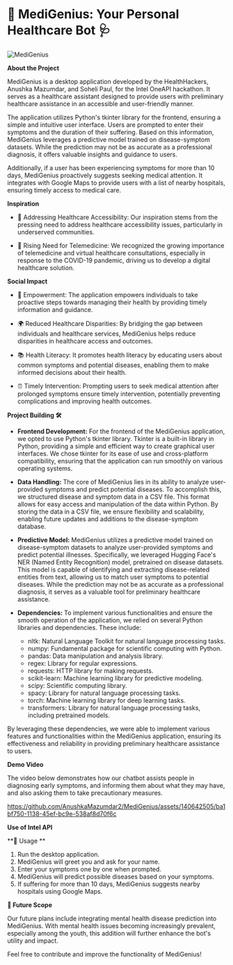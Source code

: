 # 🏥 MediGenius: Your Personal Healthcare Bot 🩺
![MediGenius](https://github.com/SoheliPaul/MediGenius/assets/140196197/05621210-1882-4553-8598-04a41e1518d0)

**About the Project**

MediGenius is a desktop application developed by the HealthHackers, Anushka Mazumdar, and Soheli Paul, for the Intel OneAPI hackathon. It serves as a healthcare assistant designed to provide users with preliminary healthcare assistance in an accessible and user-friendly manner.

The application utilizes Python's tkinter library for the frontend, ensuring a simple and intuitive user interface. Users are prompted to enter their symptoms and the duration of their suffering. Based on this information, MediGenius leverages a predictive model trained on disease-symptom datasets. While the prediction may not be as accurate as a professional diagnosis, it offers valuable insights and guidance to users.

Additionally, if a user has been experiencing symptoms for more than 10 days, MediGenius proactively suggests seeking medical attention. It integrates with Google Maps to provide users with a list of nearby hospitals, ensuring timely access to medical care.

**Inspiration**

- 🌟 Addressing Healthcare Accessibility: Our inspiration stems from the pressing need to address healthcare accessibility issues, particularly in underserved communities.
  
- 🚀 Rising Need for Telemedicine: We recognized the growing importance of telemedicine and virtual healthcare consultations, especially in response to the COVID-19 pandemic, driving us to develop a digital healthcare solution.

**Social Impact**

- 💪 Empowerment: The application empowers individuals to take proactive steps towards managing their health by providing timely information and guidance.
  
- 🌍 Reduced Healthcare Disparities: By bridging the gap between individuals and healthcare services, MediGenius helps reduce disparities in healthcare access and outcomes.
  
- 📚 Health Literacy: It promotes health literacy by educating users about common symptoms and potential diseases, enabling them to make informed decisions about their health.
  
- ⏰ Timely Intervention: Prompting users to seek medical attention after prolonged symptoms ensure timely intervention, potentially preventing complications and improving health outcomes.

**Project Building 🛠️**

- **Frontend Development:**
For the frontend of the MediGenius application, we opted to use Python's tkinter library. Tkinter is a built-in library in Python, providing a simple and efficient way to create graphical user interfaces. We chose tkinter for its ease of use and cross-platform compatibility, ensuring that the application can run smoothly on various operating systems.

- **Data Handling:**
The core of MediGenius lies in its ability to analyze user-provided symptoms and predict potential diseases. To accomplish this, we structured disease and symptom data in a CSV file. This format allows for easy access and manipulation of the data within Python. By storing the data in a CSV file, we ensure flexibility and scalability, enabling future updates and additions to the disease-symptom database.

- **Predictive Model:**
MediGenius utilizes a predictive model trained on disease-symptom datasets to analyze user-provided symptoms and predict potential illnesses. Specifically, we leveraged Hugging Face's NER (Named Entity Recognition) model, pretrained on disease datasets. This model is capable of identifying and extracting disease-related entities from text, allowing us to match user symptoms to potential diseases. While the prediction may not be as accurate as a professional diagnosis, it serves as a valuable tool for preliminary healthcare assistance.

- **Dependencies:**
To implement various functionalities and ensure the smooth operation of the application, we relied on several Python libraries and dependencies. These include:

  - nltk: Natural Language Toolkit for natural language processing tasks.
  - numpy: Fundamental package for scientific computing with Python.
  - pandas: Data manipulation and analysis library.
  - regex: Library for regular expressions.
  - requests: HTTP library for making requests.
  - scikit-learn: Machine learning library for predictive modeling.
  - scipy: Scientific computing library.
  - spacy: Library for natural language processing tasks.
  - torch: Machine learning library for deep learning tasks.
  - transformers: Library for natural language processing tasks, including pretrained models.

By leveraging these dependencies, we were able to implement various features and functionalities within the MediGenius application, ensuring its effectiveness and reliability in providing preliminary healthcare assistance to users.

**Demo Video**

The video below demonstrates how our chatbot assists people in diagnosing early symptoms, and informing them about what they may have, and also asking them to take precautionary measures.



https://github.com/AnushkaMazumdar2/MediGenius/assets/140642505/ba1bf750-1138-45ef-bc9e-538af8d70f6c



**Use of Intel API**

**🚀 Usage **

1. Run the desktop application.
2. MediGenius will greet you and ask for your name.
3. Enter your symptoms one by one when prompted.
4. MediGenius will predict possible diseases based on your symptoms.
5. If suffering for more than 10 days, MediGenius suggests nearby hospitals using Google Maps.

**🔮 Future Scope**

Our future plans include integrating mental health disease prediction into MediGenius. With mental health issues becoming increasingly prevalent, especially among the youth, this addition will further enhance the bot's utility and impact.

Feel free to contribute and improve the functionality of MediGenius!
